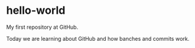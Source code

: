 # hello-world
My first repository at GitHub.

Today we are learning about GitHub and how banches and commits work.
